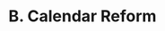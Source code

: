 ---
title: B. Calendar Reform
weight: 2
type: docs
prev: book/appendices/app-anno-mundi
next: book/appendices/app-glossary
toc: false
---